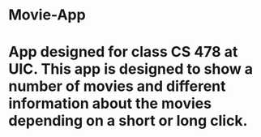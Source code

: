 # Movie-App
# App designed for class CS 478 at UIC. This app is designed to show a number of movies and different information about the movies depending on a short or long click. 
